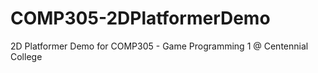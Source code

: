 # COMP305-2DPlatformerDemo

2D Platformer Demo for COMP305 - Game Programming 1 @ Centennial College
